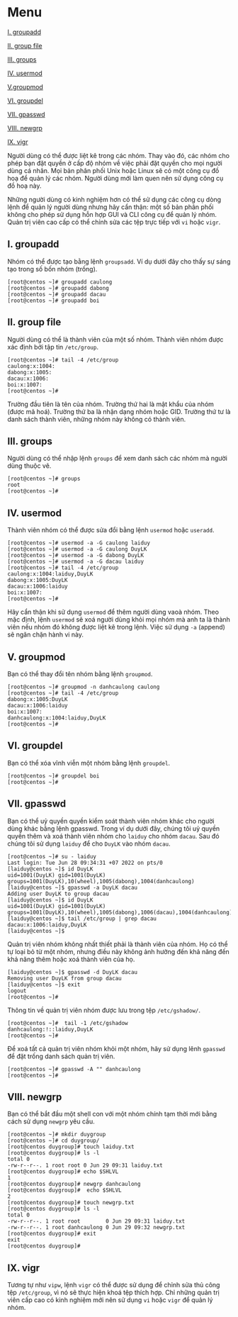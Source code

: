 # Menu
[I. groupadd](#groupadd)

[II. group file](#group_file)

[III. groups](#groups)

[IV. usermod](#usermod)

[V.groupmod](#groupmod)

[VI. groupdel](#groupdel)

[VII. gpasswd](#gpasswd)

[VIII. newgrp](#newgrp)

[IX. vigr](#vigr)





Người dùng có thể được liệt kê trong các nhóm. Thay vào đó, các nhóm cho phép bạn đặt quyền ở cấp độ nhóm về việc phải đặt quyền cho mọi người dùng cá nhân. Mọi bản phân phối Unix hoặc Linux sẽ có một công cụ đồ hoạ để quản lý các nhóm. Người dùng mới làm quen nên sử dụng công cụ đồ hoạ này. 

Những người dùng có kinh nghiệm hơn có thể sử dụng các công cụ dòng lệnh để quản lý người dùng nhưng hãy cẩn thận: một số bản phân phối không cho phép sử dụng hỗn hợp GUI và CLI công cụ để quản lý nhóm. Quản trị viên cao cấp có thể chỉnh sửa các tệp trực tiếp với `vi` hoặc `vigr`.


<a name="groupadd"></a>

## I. groupadd
Nhóm có thể được tạo bằng lệnh `groupsadd`. Ví dụ dưới đây cho thấy sự sáng tạo trong số bốn nhóm (trống).
```
[root@centos ~]# groupadd caulong
[root@centos ~]# groupadd dabong
[root@centos ~]# groupadd dacau
[root@centos ~]# groupadd boi
```

<a name="group_file"></a>

## II. group file
Người dùng có thể là thành viên của một số nhóm. Thành viên nhóm được xác định bởi tập tin `/etc/group`.
```
[root@centos ~]# tail -4 /etc/group
caulong:x:1004:
dabong:x:1005:
dacau:x:1006:
boi:x:1007:
[root@centos ~]#
```

Trường đầu tiên là tên của nhóm. Trường thứ hai là mật khẩu của nhóm (được mã hoá). Trường thứ ba là nhận dạng nhóm hoặc GID. Trường thứ tư là danh sách thành viên, những nhóm này không có thành viên.

<a name="groups"></a>

## III. groups
Người dùng có thể nhập lệnh `groups` để xem danh sách các nhóm mà người dùng thuộc vê.
```
[root@centos ~]# groups
root
[root@centos ~]#
```

<a name="usermod"></a>

## IV. usermod
Thành viên nhóm có thể được sửa đổi bằng lệnh `usermod` hoặc `useradd`.
```
[root@centos ~]# usermod -a -G caulong laiduy
[root@centos ~]# usermod -a -G caulong DuyLK
[root@centos ~]# usermod -a -G dabong DuyLK
[root@centos ~]# usermod -a -G dacau laiduy
[root@centos ~]# tail -4 /etc/group
caulong:x:1004:laiduy,DuyLK
dabong:x:1005:DuyLK
dacau:x:1006:laiduy
boi:x:1007:
[root@centos ~]# 
```

Hãy cẩn thận khi sử dụng `usermod` để thêm người dùng vaoà nhóm. Theo mặc định, lệnh `usermod` sẽ xoá người dùng khỏi mọi nhóm mà anh ta là thành viên nếu nhóm đó không được liệt kê trong lệnh. Việc sử dụng `-a` (append) sẽ ngăn chặn hành vi này.

<a name="groupmod"></a>

## V. groupmod
Bạn có thể thay đổi tên nhóm bằng lệnh `groupmod`.
```
[root@centos ~]# groupmod -n danhcaulong caulong
[root@centos ~]# tail -4 /etc/group
dabong:x:1005:DuyLK
dacau:x:1006:laiduy
boi:x:1007:
danhcaulong:x:1004:laiduy,DuyLK
[root@centos ~]#
```

<a name="groupdel"></a>

## VI. groupdel
Bạn có thể xóa vĩnh viễn một nhóm bằng lệnh `groupdel`.
```
[root@centos ~]# groupdel boi
[root@centos ~]#
```

<a name="gpasswd"></a>

## VII. gpasswd
Bạn có thể uỷ quyền quyền kiểm soát thành viên nhóm khác cho người dùng khác bằng lệnh gpasswd. Trong ví dụ dưới đây, chúng tôi uỷ quyền quyền thêm và xoá thành viên nhóm cho `laiduy` cho nhóm `dacau`. Sau đó chúng tôi sử dụng `laiduy` để cho `DuyLK` vào nhóm `dacau`.
```
[root@centos ~]# su - laiduy
Last login: Tue Jun 28 09:34:31 +07 2022 on pts/0
[laiduy@centos ~]$ id DuyLK
uid=1001(DuyLK) gid=1001(DuyLK) groups=1001(DuyLK),10(wheel),1005(dabong),1004(danhcaulong)
[laiduy@centos ~]$ gpasswd -a DuyLK dacau
Adding user DuyLK to group dacau
[laiduy@centos ~]$ id DuyLK
uid=1001(DuyLK) gid=1001(DuyLK) groups=1001(DuyLK),10(wheel),1005(dabong),1006(dacau),1004(danhcaulong)
[laiduy@centos ~]$ tail /etc/group | grep dacau
dacau:x:1006:laiduy,DuyLK
[laiduy@centos ~]$
```

Quản trị viên nhóm không nhất thiết phải là thành viên của nhóm. Họ có thể tự loại bỏ từ một nhóm, nhưng điều này không ảnh hưởng đến khả năng đến khả năng thêm hoặc xoá thành viên của họ.
```
[laiduy@centos ~]$ gpasswd -d DuyLK dacau
Removing user DuyLK from group dacau
[laiduy@centos ~]$ exit
logout
[root@centos ~]#
```

Thông tin về quản trị viên nhóm được lưu trong tệp `/etc/gshadow/`.
```
[root@centos ~]#  tail -1 /etc/gshadow
danhcaulong:!::laiduy,DuyLK
[root@centos ~]#
```

Để xoá tất cả quản trị viên nhóm khỏi một nhóm, hãy sử dụng lênh `gpasswd` để đặt trống danh sách quản trị viên.
```
[root@centos ~]# gpasswd -A "" danhcaulong
[root@centos ~]#
```

<a name="newgrp"></a>

## VIII. newgrp
Bạn có thể bắt đầu một shell con với một nhóm chính tạm thời mới bằng cách sử dụng `newgrp` yêu cầu.
```
[root@centos ~]# mkdir duygroup
[root@centos ~]# cd duygroup/
[root@centos duygroup]# touch laiduy.txt
[root@centos duygroup]# ls -l
total 0
-rw-r--r--. 1 root root 0 Jun 29 09:31 laiduy.txt
[root@centos duygroup]# echo $SHLVL
1
[root@centos duygroup]# newgrp danhcaulong
[root@centos duygroup]#  echo $SHLVL
2
[root@centos duygroup]# touch newgrp.txt
[root@centos duygroup]# ls -l
total 0
-rw-r--r--. 1 root root        0 Jun 29 09:31 laiduy.txt
-rw-r--r--. 1 root danhcaulong 0 Jun 29 09:32 newgrp.txt
[root@centos duygroup]# exit
exit
[root@centos duygroup]#
```

<a name="vigr"></a>

## IX. vigr
Tương tự như `vipw`, lệnh `vigr` có thể được sử dụng để chỉnh sửa thủ công tệp `/etc/group`, vì nó sẽ thực hiện khoá tệp thích hợp. Chỉ những quản trị viên cấp cao có kinh nghiệm mới nên sử dụng `vi` hoặc `vigr` để quản lý nhóm.



